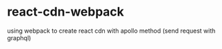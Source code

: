 # react-cdn-webpack
using webpack to create react cdn with apollo method (send request with graphql)
